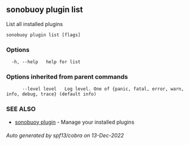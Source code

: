 ## sonobuoy plugin list

List all installed plugins

```
sonobuoy plugin list [flags]
```

### Options

```
  -h, --help   help for list
```

### Options inherited from parent commands

```
      --level level   Log level. One of {panic, fatal, error, warn, info, debug, trace} (default info)
```

### SEE ALSO

* [sonobuoy plugin](sonobuoy_plugin.md)	 - Manage your installed plugins

###### Auto generated by spf13/cobra on 13-Dec-2022
